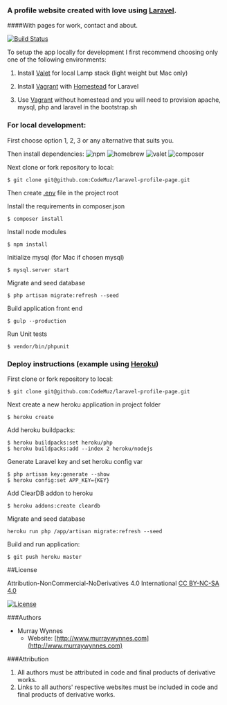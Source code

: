 ### A profile website created with love using [Laravel](https://laravel.com).
####With pages for work, contact and about.

[![Build Status](https://travis-ci.org/CodeMuz/laravel-profile-page.svg?branch=master)](https://travis-ci.org/CodeMuz/laravel-profile-page)

To setup the app locally for development I first recommend choosing only one of the following environments:

 1. Install [Valet](https://laravel.com/docs/5.2/valet) for local Lamp stack (light weight but Mac only)

 2. Install [Vagrant](https://www.vagrantup.com) with [Homestead](https://laravel.com/docs/5.2/homestead) for Laravel

 3. Use [Vagrant](https://www.vagrantup.com) without homestead and you will need to provision apache, mysql, php and laravel in the bootstrap.sh 


### For local development:


First choose option 1, 2, 3 or any alternative that suits you.

 
Then install dependencies:
 ![npm](https://img.shields.io/badge/npm-2.11.3-blue.svg) ![homebrew](https://img.shields.io/badge/Homebrew-0.9.9-blue.svg) ![valet](https://img.shields.io/badge/Valet-1.1.12-blue.svg)
![composer](https://img.shields.io/badge/Composer-1.1.0-blue.svg)

 
Next clone or fork repository to local:
```
$ git clone git@github.com:CodeMuz/laravel-profile-page.git
```
 
Then create [.env](https://github.com/laravel/laravel/blob/master/.env.example) file in the project root

 
Install the requirements in composer.json
```
$ composer install
```

 
Install node modules
```
$ npm install
```

 
Initialize mysql (for Mac if chosen mysql)
```
$ mysql.server start
```

 
Migrate and seed database
```
$ php artisan migrate:refresh --seed
```

 
Build application front end
```
$ gulp --production
```

 
Run Unit tests
```
$ vendor/bin/phpunit
```





###  Deploy instructions (example using [Heroku](https://dashboard.heroku.com/))


First clone or fork repository to local:
```
$ git clone git@github.com:CodeMuz/laravel-profile-page.git
```

 
Next create a new heroku application in project folder
```
$ heroku create
```

 
Add heroku buildpacks:
```
$ heroku buildpacks:set heroku/php
$ heroku buildpacks:add --index 2 heroku/nodejs
```

 
Generate Laravel key and set heroku config var
```
$ php artisan key:generate --show
$ heroku config:set APP_KEY={KEY}
```

 
Add ClearDB addon to heroku
```
$ heroku addons:create cleardb
```

 
Migrate and seed database
```
heroku run php /app/artisan migrate:refresh --seed
```

 
Build and run application:
```
$ git push heroku master
```



##License

Attribution-NonCommercial-NoDerivatives 4.0 International
[CC BY-NC-SA 4.0](http://creativecommons.org/licenses/by-nc-sa/4.0/)

[![License](https://licensebuttons.net/l/by-nc-sa/3.0/88x31.png)](http://creativecommons.org/licenses/by-nc-sa/4.0/)

###Authors

* Murray Wynnes
    * Website: [http://www.murraywynnes.com](http://www.murraywynnes.com)

###Attribution

1. All authors must be attributed in code and final products of derivative works.
2. Links to all authors' respective websites must be included in code and final products of derivative works.